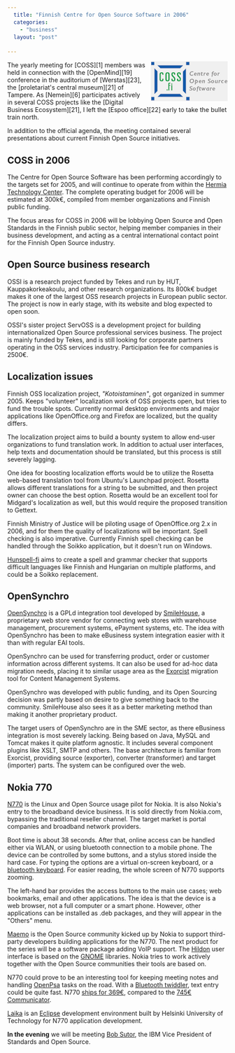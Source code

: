 ```yaml
---
  title: "Finnish Centre for Open Source Software in 2006"
  categories: 
    - "business"
  layout: "post"

---
```

<img src="/files/coss-logo.gif" border="0" height="91" width="176" alt="COSS" style="margin-left: 10px;" title="Centre for Open Source Software" align="right" />
The yearly meeting for [COSS][1] members was held in connection with the [OpenMind][19] conference in the auditorium of [Werstas][23], the [proletariat's central museum][21] of Tampere. As [Nemein][6] participates actively in several COSS projects like the [Digital Business Ecosystem][21], I left the [Espoo office][22] early to take the bullet train north.

In addition to the official agenda, the meeting contained several presentations about current Finnish Open Source initiatives.

## COSS in 2006

The Centre for Open Source Software has been performing accordingly to the targets set for 2005, and will continue to operate from within the [Hermia Technology Center][5]. The complete operating budget for 2006 will be estimated at 300k&euro;, compiled from member organizations and Finnish public funding.

The focus areas for COSS in 2006 will be lobbying Open Source and Open Standards in the Finnish public sector, helping member companies in their business development, and acting as a central international contact point for the Finnish Open Source industry.

## Open Source business research

OSSI is a research project funded by Tekes and run by HUT, Kauppakorkeakoulu, and other research organizations. Its 800k&euro; budget makes it one of the largest OSS research projects in European public sector. The project is now in early stage, with its website and blog expected to open soon.

OSSI's sister project ServOSS is a development project for building internationalized Open Source professional services business. The project is mainly funded by Tekes, and is still looking for corporate partners operating in the OSS services industry. Participation fee for companies is 2500&euro;.

## Localization issues

Finnish OSS localization project, _"Kotoistaminen"_, got organized in summer 2005. Keeps "volunteer" localization work of OSS projects open, but tries to fund the trouble spots. Currently normal desktop environments and major applications like OpenOffice.org and Firefox are localized, but the quality differs. 

The localization project aims to build a bounty system to allow end-user organizations to fund translation work. In addition to actual user interfaces, help texts and documentation should be translated, but this process is still severely lagging.

One idea for boosting localization efforts would be to utilize the Rosetta web-based translation tool from Ubuntu's Launchpad project. Rosetta allows different translations for a string to be submitted, and then project owner can choose the best option. Rosetta would be an excellent tool for Midgard's localization as well, but this would require the proposed transition to Gettext.

Finnish Ministry of Justice will be piloting usage of OpenOffice.org 2.x in 2006, and for them the quality of localizations will be important. Spell checking is also imperative. Currently Finnish spell checking can be handled through the Soikko application, but it doesn't run on Windows.

[Hunspell-fi][2] aims to create a spell and grammar checker that supports difficult languages like Finnish and Hungarian on multiple platforms, and could be a Soikko replacement.

## OpenSynchro

[OpenSynchro][4] is a GPLd integration tool developed by [SmileHouse][3], a proprietary web store vendor  for connecting web stores with warehouse management, procurement systems, ePayment systems, etc. The idea with OpenSynchro has been to make eBusiness system integration easier with it than with regular EAI tools.

OpenSynchro can be used for transferring product, order or customer information across different systems. It can also be used for ad-hoc data migration needs, placing it to similar usage area as the [Exorcist][14] migration tool for Content Management Systems.

OpenSynchro was developed with public funding, and its Open Sourcing decision was partly based on desire to give something back to the community. SmileHouse also sees it as a better marketing method than making it another proprietary product.

The target users of OpenSynchro are in the SME sector, as there eBusiness integration is most severely lacking. Being based on Java, MySQL and Tomcat makes it quite platform agnostic. It includes several component plugins like XSLT, SMTP and others. The base architecture is familiar from Exorcist, providing source (exporter), converter (transformer) and target (importer) parts. The system can be configured over the web.

## Nokia 770

[N770][12] is the Linux and Open Source usage pilot for Nokia. It is also Nokia's entry to the broadband device business. It is sold directly from Nokia.com, bypassing the traditional reseller channel. The target market is portal companies and broadband network providers.

Boot time is about 38 seconds. After that, online access can be handled either via WLAN, or using bluetooth connection to a mobile phone. The device can be controlled by some buttons, and a stylus stored inside the hard case. For typing the options are a virtual on-screen keyboard, or a [bluetooth keyboard][7]. For easier reading, the whole screen of N770 supports zooming.

The left-hand bar provides the access buttons to the main use cases; web bookmarks, email and other applications. The idea is that the device is a web browser, not a full computer or a smart phone. However, other applications can be installed as .deb packages, and they will appear in the "Others" menu. 

[Maemo][13] is the Open Source community kicked up by Nokia to support third-party developers building applications for the N770. The next product for the series will be a software package adding VoIP support. The [Hildon][16] user interface is based on the [GNOME][17] libraries. Nokia tries to work actively together with the Open Source communities their tools are based on.

N770 could prove to be an interesting tool for keeping meeting notes and handling [OpenPsa][18] tasks on the road. With a [Bluetooth twiddler][8], text entry could be quite fast. N770 [ships for 369&euro;][10], compared to the [745&euro; Communicator][11].

[Laika][15] is an [Eclipse][24] development environment built by Helsinki University of Technology for N770 application development.

__In the evening__ we will be meeting [Bob Sutor][9], the IBM Vice President of Standards and Open Source.

[1]: http://www.coss.fi/
[2]: http://www.hunspell-fi.org/
[3]: http://www.smilehouse.fi/
[4]: http://www.opensynchro.org/
[5]: http://www.hermia.fi/
[6]: http://www.nemein.com/
[7]: http://europe.nokia.com/nokia/0,,58982,00.html
[8]: http://bender.c0rtex.com/~will/projects/bttwid/
[9]: http://www-128.ibm.com/developerworks/blogs/dw_blog.jspa?blog=384
[10]: http://direct.nokia.com/Product.aspx?model=770
[11]: http://europe.nokia.com/nokia/0,1522,,00.html?orig=/9500
[12]: http://europe.nokia.com/nokia/0,1522,,00.html?orig=/770
[13]: http://www.maemo.org/
[14]: http://sourceforge.net/projects/exorcist
[15]: http://www.cs.tut.fi/~laika/
[16]: http://www.maemo.org/community/hildon_ui.html
[17]: http://www.gnome.org/
[18]: http://www.openpsa.org/
[19]: http://www.coss.fi/openmind/
[20]: http://www.tkm.fi/
[21]: http://www.digitalecosystem.org/
[22]: http://beta.plazes.com/plaze/8703e6abbdf27e13fd548fc1c8c79275/
[23]: http://beta.plazes.com/plaze/b7db83469d7623ef8f2131581d8a5d56/
[24]: http://www.eclipse.org/